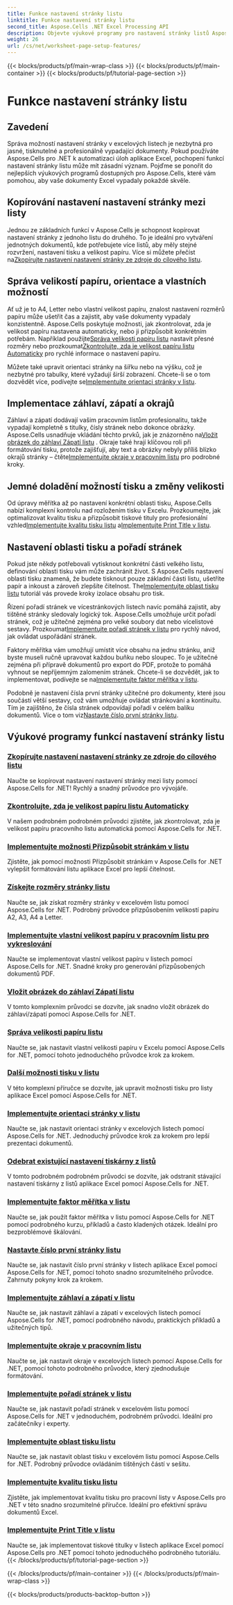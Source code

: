 ```yaml
---
title: Funkce nastavení stránky listu
linktitle: Funkce nastavení stránky listu
second_title: Aspose.Cells .NET Excel Processing API
description: Objevte výukové programy pro nastavení stránky listů Aspose.Cells for .NET, včetně nastavení kopírování stránky, správy velikosti papíru a nastavení kvality tisku pro listy aplikace Excel.
weight: 26
url: /cs/net/worksheet-page-setup-features/
---
```


{{< blocks/products/pf/main-wrap-class >}}
{{< blocks/products/pf/main-container >}}
{{< blocks/products/pf/tutorial-page-section >}}

# Funkce nastavení stránky listu

## Zavedení

Správa možností nastavení stránky v excelových listech je nezbytná pro jasné, tisknutelné a profesionálně vypadající dokumenty. Pokud používáte Aspose.Cells pro .NET k automatizaci úloh aplikace Excel, pochopení funkcí nastavení stránky listu může mít zásadní význam. Pojďme se ponořit do nejlepších výukových programů dostupných pro Aspose.Cells, které vám pomohou, aby vaše dokumenty Excel vypadaly pokaždé skvěle.

## Kopírování nastavení nastavení stránky mezi listy

Jednou ze základních funkcí v Aspose.Cells je schopnost kopírovat nastavení stránky z jednoho listu do druhého. To je ideální pro vytváření jednotných dokumentů, kde potřebujete více listů, aby měly stejné rozvržení, nastavení tisku a velikost papíru. Více si můžete přečíst na[Zkopírujte nastavení nastavení stránky ze zdroje do cílového listu](./copy-page-setup-settings/).

## Správa velikostí papíru, orientace a vlastních možností
 Ať už je to A4, Letter nebo vlastní velikost papíru, znalost nastavení rozměrů papíru může ušetřit čas a zajistit, aby vaše dokumenty vypadaly konzistentně. Aspose.Cells poskytuje možnosti, jak zkontrolovat, zda je velikost papíru nastavena automaticky, nebo ji přizpůsobit konkrétním potřebám. Například použijte[Správa velikosti papíru listu](./manage-paper-size/) nastavit přesné rozměry nebo prozkoumat[Zkontrolujte, zda je velikost papíru listu Automaticky](./check-automatic-paper-size/) pro rychlé informace o nastavení papíru.

 Můžete také upravit orientaci stránky na šířku nebo na výšku, což je nezbytné pro tabulky, které vyžadují širší zobrazení. Chcete-li se o tom dozvědět více, podívejte se[Implementujte orientaci stránky v listu](./implement-page-orientation/).

## Implementace záhlaví, zápatí a okrajů
 Záhlaví a zápatí dodávají vašim pracovním listům profesionalitu, takže vypadají kompletně s titulky, čísly stránek nebo dokonce obrázky. Aspose.Cells usnadňuje vkládání těchto prvků, jak je znázorněno na[Vložit obrázek do záhlaví Zápatí listu](./insert-image-in-header-footer/) . Okraje také hrají klíčovou roli při formátování tisku, protože zajišťují, aby text a obrázky nebyly příliš blízko okrajů stránky – čtěte[Implementujte okraje v pracovním listu](./implement-margins/) pro podrobné kroky.

## Jemné doladění možností tisku a změny velikosti

 Od úpravy měřítka až po nastavení konkrétní oblasti tisku, Aspose.Cells nabízí komplexní kontrolu nad rozložením tisku v Excelu. Prozkoumejte, jak optimalizovat kvalitu tisku a přizpůsobit tiskové tituly pro profesionální vzhled[Implementujte kvalitu tisku listu](./implement-print-quality/) a[Implementujte Print Title v listu](./implement-print-title/).

## Nastavení oblasti tisku a pořadí stránek

Pokud jste někdy potřebovali vytisknout konkrétní části velkého listu, definování oblasti tisku vám může zachránit život. S Aspose.Cells nastavení oblasti tisku znamená, že budete tisknout pouze základní části listu, ušetříte papír a inkoust a zároveň zlepšíte čitelnost. The[Implementujte oblast tisku listu](./implement-print-area/) tutoriál vás provede kroky izolace obsahu pro tisk.

 Řízení pořadí stránek ve vícestránkových listech navíc pomáhá zajistit, aby tištěné stránky sledovaly logický tok. Aspose.Cells umožňuje určit pořadí stránek, což je užitečné zejména pro velké soubory dat nebo vícelistové sestavy. Prozkoumat[Implementujte pořadí stránek v listu](./implement-page-order/) pro rychlý návod, jak ovládat uspořádání stránek.

Faktory měřítka vám umožňují umístit více obsahu na jednu stránku, aniž byste museli ručně upravovat každou buňku nebo sloupec. To je užitečné zejména při přípravě dokumentů pro export do PDF, protože to pomáhá vyhnout se nepříjemným zalomením stránek. Chcete-li se dozvědět, jak to implementovat, podívejte se na[Implementujte faktor měřítka v listu](./implement-scaling-factor/).

 Podobně je nastavení čísla první stránky užitečné pro dokumenty, které jsou součástí větší sestavy, což vám umožňuje ovládat stránkování a kontinuitu. Tím je zajištěno, že čísla stránek odpovídají pořadí v celém balíku dokumentů. Více o tom viz[Nastavte číslo první stránky listu](./set-first-page-number/).

## Výukové programy funkcí nastavení stránky listu
### [Zkopírujte nastavení nastavení stránky ze zdroje do cílového listu](./copy-page-setup-settings/)
Naučte se kopírovat nastavení nastavení stránky mezi listy pomocí Aspose.Cells for .NET! Rychlý a snadný průvodce pro vývojáře.
### [Zkontrolujte, zda je velikost papíru listu Automaticky](./check-automatic-paper-size/)
V našem podrobném podrobném průvodci zjistěte, jak zkontrolovat, zda je velikost papíru pracovního listu automatická pomocí Aspose.Cells for .NET.
### [Implementujte možnosti Přizpůsobit stránkám v listu](./implement-fit-to-pages-options/)
Zjistěte, jak pomocí možnosti Přizpůsobit stránkám v Aspose.Cells for .NET vylepšit formátování listu aplikace Excel pro lepší čitelnost.
### [Získejte rozměry stránky listu](./get-page-dimensions/)
Naučte se, jak získat rozměry stránky v excelovém listu pomocí Aspose.Cells for .NET. Podrobný průvodce přizpůsobením velikostí papíru A2, A3, A4 a Letter.
### [Implementujte vlastní velikost papíru v pracovním listu pro vykreslování](./implement-custom-paper-size-for-rendering/)
Naučte se implementovat vlastní velikost papíru v listech pomocí Aspose.Cells for .NET. Snadné kroky pro generování přizpůsobených dokumentů PDF.
### [Vložit obrázek do záhlaví Zápatí listu](./insert-image-in-header-footer/)
V tomto komplexním průvodci se dozvíte, jak snadno vložit obrázek do záhlaví/zápatí pomocí Aspose.Cells for .NET.
### [Správa velikosti papíru listu](./manage-paper-size/)
Naučte se, jak nastavit vlastní velikosti papíru v Excelu pomocí Aspose.Cells for .NET, pomocí tohoto jednoduchého průvodce krok za krokem.
### [Další možnosti tisku v listu](./other-print-options/)
V této komplexní příručce se dozvíte, jak upravit možnosti tisku pro listy aplikace Excel pomocí Aspose.Cells for .NET.
### [Implementujte orientaci stránky v listu](./implement-page-orientation/)
Naučte se, jak nastavit orientaci stránky v excelových listech pomocí Aspose.Cells for .NET. Jednoduchý průvodce krok za krokem pro lepší prezentaci dokumentů.
### [Odebrat existující nastavení tiskárny z listů](./remove-existing-printer-settings/)
V tomto podrobném podrobném průvodci se dozvíte, jak odstranit stávající nastavení tiskárny z listů aplikace Excel pomocí Aspose.Cells for .NET.
### [Implementujte faktor měřítka v listu](./implement-scaling-factor/)
Naučte se, jak použít faktor měřítka v listu pomocí Aspose.Cells for .NET pomocí podrobného kurzu, příkladů a často kladených otázek. Ideální pro bezproblémové škálování.
### [Nastavte číslo první stránky listu](./set-first-page-number/)
Naučte se, jak nastavit číslo první stránky v listech aplikace Excel pomocí Aspose.Cells for .NET, pomocí tohoto snadno srozumitelného průvodce. Zahrnuty pokyny krok za krokem.
### [Implementujte záhlaví a zápatí v listu](./implement-header-and-footer/)
Naučte se, jak nastavit záhlaví a zápatí v excelových listech pomocí Aspose.Cells for .NET, pomocí podrobného návodu, praktických příkladů a užitečných tipů.
### [Implementujte okraje v pracovním listu](./implement-margins/)
Naučte se, jak nastavit okraje v excelových listech pomocí Aspose.Cells for .NET, pomocí tohoto podrobného průvodce, který zjednodušuje formátování.
### [Implementujte pořadí stránek v listu](./implement-page-order/)
Naučte se, jak nastavit pořadí stránek v excelovém listu pomocí Aspose.Cells for .NET v jednoduchém, podrobném průvodci. Ideální pro začátečníky i experty.
### [Implementujte oblast tisku listu](./implement-print-area/)
Naučte se, jak nastavit oblast tisku v excelovém listu pomocí Aspose.Cells for .NET. Podrobný průvodce ovládáním tištěných částí v sešitu.
### [Implementujte kvalitu tisku listu](./implement-print-quality/)
Zjistěte, jak implementovat kvalitu tisku pro pracovní listy v Aspose.Cells pro .NET v této snadno srozumitelné příručce. Ideální pro efektivní správu dokumentů Excel.
### [Implementujte Print Title v listu](./implement-print-title/)
Naučte se, jak implementovat tiskové titulky v listech aplikace Excel pomocí Aspose.Cells pro .NET pomocí tohoto jednoduchého podrobného tutoriálu.
{{< /blocks/products/pf/tutorial-page-section >}}

{{< /blocks/products/pf/main-container >}}
{{< /blocks/products/pf/main-wrap-class >}}

{{< blocks/products/products-backtop-button >}}
